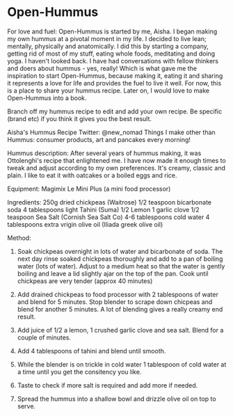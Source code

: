 # Open-Hummus
For love and fuel:
Open-Hummus is started by me, Aisha.  I began making my own hummus at a pivotal moment in my life. I decided to live lean; mentally, physically and anatomically. I did this by starting a company, getting rid of most of my stuff, eating whole foods, meditating and doing yoga.  I haven't looked back.  I have had conversations with fellow thinkers and doers about hummus - yes, really! Which is what gave me the inspiration to start Open-Hummus, because making it, eating it and sharing it represents a love for life and provides the fuel to live it well. 
For now, this is a place to share your hummus recipe.  Later on, I would love to make Open-Hummus into a book.

Branch off my hummus recipe to edit and add your own recipe.  Be specific (brand etc) if you think it gives you the best result.

Aisha's Hummus Recipe
Twitter: @new_nomad
Things I make other than Hummus: consumer products, art and pancakes every morning!

Hummus description: After several years of hummus making, it was Ottolenghi's recipe that enlightened me.  I have now made it enough times to tweak and adjust according to my own preferences.  It's creamy, classic and plain.  I like to eat it with oatcakes or a boiled eggs and rice.

Equipment: 
Magimix Le Mini Plus (a mini food processor)

Ingredients:
250g dried chickpeas (Waitrose)
1/2 teaspoon bicarbonate soda
4 tablespoons light Tahini (Suma)
1/2 Lemon
1 garlic clove
1/2 teaspoon Sea Salt (Cornish Sea Salt Co)
4-6 tablespoons cold water
4 tablespoons extra vrigin olive oil (Iliada greek olive oil)

Method:
1. Soak chickpeas overnight in lots of water and bicarbonate of soda.  The next day rinse soaked chickpeas thoroughly and add to a pan of boiling water (lots of water). Adjust to a medium heat so that the water is gently boiling and leave a lid slightly ajar on the top of the pan. Cook until chickpeas are very tender (approx 40 minutes)

2. Add drained chickpeas to food processor with 2 tablespoons of water and blend for 5 minutes.  Stop blender to scrape down chicpeas and blend for another 5 minutes.  A lot of blending gives a really creamy end result.

3. Add juice of 1/2 a lemon, 1 crushed garlic clove and sea salt.  Blend for a couple of minutes.

4. Add 4 tablespoons of tahini and blend until smooth.

5. While the blender is on trickle in cold water 1 tablespoon of cold water at a time until you get the consitency you like.

6. Taste to check if more salt is required and add more if needed.

7. Spread the hummus into a shallow bowl and drizzle olive oil on top to serve.


